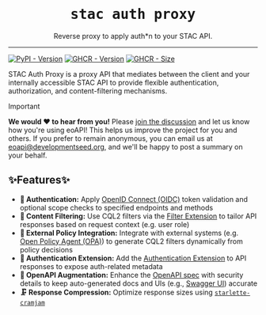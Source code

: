 <div align="center">
  <h1 style="font-family: monospace">stac auth proxy</h1>
  <p align="center">Reverse proxy to apply auth*n to your STAC API.</p>
</div>

---

[![PyPI - Version][pypi-version-badge]][pypi-link]
[![GHCR - Version][ghcr-version-badge]][ghcr-link]
[![GHCR - Size][ghcr-size-badge]][ghcr-link]

STAC Auth Proxy is a proxy API that mediates between the client and your internally accessible STAC API to provide flexible authentication, authorization, and content-filtering mechanisms.

> [!IMPORTANT]
>
> **We would :heart: to hear from you!**
> Please [join the discussion](https://github.com/developmentseed/eoAPI/discussions/209) and let us know how you're using eoAPI! This helps us improve the project for you and others.
> If you prefer to remain anonymous, you can email us at eoapi@developmentseed.org, and we'll be happy to post a summary on your behalf.

## ✨Features✨

- **🔐 Authentication:** Apply [OpenID Connect (OIDC)](https://openid.net/developers/how-connect-works/) token validation and optional scope checks to specified endpoints and methods
- **🛂 Content Filtering:** Use CQL2 filters via the [Filter Extension](https://github.com/stac-api-extensions/filter?tab=readme-ov-file) to tailor API responses based on request context (e.g. user role)
- **🤝 External Policy Integration:** Integrate with external systems (e.g. [Open Policy Agent (OPA)](https://www.openpolicyagent.org/)) to generate CQL2 filters dynamically from policy decisions
- **🧩 Authentication Extension:** Add the [Authentication Extension](https://github.com/stac-extensions/authentication) to API responses to expose auth-related metadata
- **📘 OpenAPI Augmentation:** Enhance the [OpenAPI spec](https://swagger.io/specification/) with security details to keep auto-generated docs and UIs (e.g., [Swagger UI](https://swagger.io/tools/swagger-ui/)) accurate
- **🗜️ Response Compression:** Optimize response sizes using [`starlette-cramjam`](https://github.com/developmentseed/starlette-cramjam/)

[pypi-version-badge]: https://badge.fury.io/py/stac-auth-proxy.svg
[pypi-link]: https://pypi.org/project/stac-auth-proxy/
[ghcr-version-badge]: https://ghcr-badge.egpl.dev/developmentseed/stac-auth-proxy/latest_tag?color=%2344cc11&ignore=latest&label=image+version&trim=
[ghcr-size-badge]: https://ghcr-badge.egpl.dev/developmentseed/stac-auth-proxy/size?color=%2344cc11&tag=latest&label=image+size&trim=
[ghcr-link]: https://github.com/developmentseed/stac-auth-proxy/pkgs/container/stac-auth-proxy
